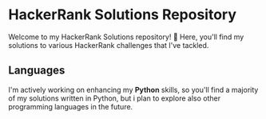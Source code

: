 # HackerRank Solutions Repository
Welcome to my HackerRank Solutions repository! 🚀 Here, you'll find my solutions to various HackerRank challenges that I've tackled.

## Languages
I'm actively working on enhancing my **Python** skills, so you'll find a majority of my solutions written in Python, but i plan to explore also other programming languages in the future.